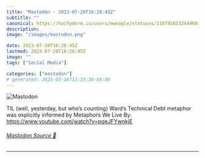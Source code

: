 ```yaml
---
title: "Mastodon - 2023-07-28T16:28:45Z"
subtitle: ""
canonical: https://hachyderm.io/users/mweagle/statuses/110792653244960100
description:
image: "/images/mastodon.png"

date: 2023-07-28T16:28:45Z
lastmod: 2023-07-28T16:28:45Z
image: ""
tags: ["Social Media"]

categories: ["mastodon"]
# generated: 2025-03-16T12:33:30-04:00
---
```

![Mastodon](/images/mastodon.png)

<p>TIL (well, yesterday, but who’s counting) Ward’s Technical Debt metaphor was explicitly informed by Metaphors We Live By: <a href="https://www.youtube.com/watch?v=pqeJFYwnkjE" target="_blank" rel="nofollow noopener noreferrer" translate="no"><span class="invisible">https://www.</span><span class="ellipsis">youtube.com/watch?v=pqeJFYwnkj</span><span class="invisible">E</span></a></p>


###### [Mastodon Source 🐘](https://hachyderm.io/@mweagle/110792653244960100)

___
